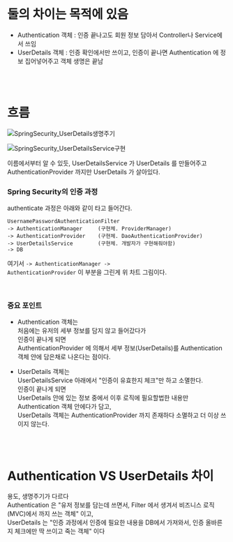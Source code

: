 # 둘의 차이는 목적에 있음  
- Authentication 객체 : 인증 끝나고도 회원 정보 담아서 Controller나 Service에서 쓰임
- UserDetails 객체 : 인증 확인에서만 쓰이고, 인증이 끝나면 Authentication 에 정보 집어넣어주고 객체 생명은 끝남
  
<br><br>  
  
# 흐름 
   
![SpringSecurity_UserDetails생명주기](https://github.com/PhysicksKim/TIL/assets/101965836/5af1d214-1b7d-48ed-8ac7-6afc681cd024)  
   
![SpringSecurity_UserDetailsService구현](https://github.com/PhysicksKim/TIL/assets/101965836/ad64ec9e-2ac1-42a2-8de0-82e799e7ed03)     
     
이름에서부터 알 수 있듯, UserDetailsService 가 UserDetails 를 만들어주고    
AuthenticationProvider 까지만 UserDetails 가 살아있다.  
  
### Spring Security의 인증 과정   
authenticate 과정은 아래와 같이 타고 들어간다.    
  
```  
UsernamePasswordAuthenticationFilter
-> AuthenticationManager     (구현체. ProviderManager)  
-> AuthenticationProvider    (구현체. DaoAuthenticationProvider)    
-> UserDetailsService        (구현체. 개발자가 구현해줘야함)  
-> DB    
```  
여기서 <code>-\> AuthenticationManager -\> AuthenticationProvider</code> 이 부분을 그린게 위 차트 그림이다.   

<br>  
   
### 중요 포인트  
- Authentication 객체는  
처음에는 유저의 세부 정보를 담지 않고 들어갔다가  
인증이 끝나게 되면  
AuthenticationProvider 에 의해서 세부 정보(UserDetails)를 Authentication 객체 안에 담은채로 나온다는 점이다.   
    
- UserDetails 객체는     
UserDetailsService 아래에서 "인증이 유효한지 체크"만 하고 소멸한다.    
인증이 끝나게 되면  
UserDetails 안에 있는 정보 중에서 이후 로직에 필요할법한 내용만 Authentication 객체 안에다가 담고,  
UserDetails 객체는 AuthenticationProvider 까지 존재하다 소멸하고 더 이상 쓰이지 않는다.  
  
<br><br>  
  
# Authentication VS UserDetails 차이  
    
  용도, 생명주기가 다르다     
Authentication 은 "유저 정보를 담는데 쓰면서, Filter 에서 생겨서 비즈니스 로직(MVC)에서 까지 쓰는 객체" 이고,      
UserDetails 는 "인증 과정에서 인증에 필요한 내용을 DB에서 가져와서, 인증 올바른지 체크에만 딱 쓰이고 죽는 객체" 이다    
  
